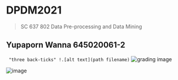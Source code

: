 # DPDM2021
> SC 637 802 Data Pre-processing and Data Mining

## Yupaporn Wanna 645020061-2

``` "three back-ticks" !.[alt text](path filename)```
![grading image](MicrosoftTeams-image.png)

![image](https://user-images.githubusercontent.com/54661241/125416505-19edf0cf-fca6-460f-81a3-af9d8edeccc6.png)
